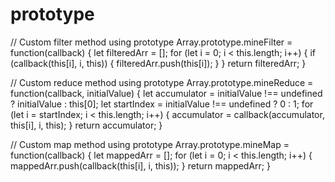# prototype

// Custom filter method using prototype
Array.prototype.mineFilter = function(callback) {
  let filteredArr = [];
  for (let i = 0; i < this.length; i++) {
    if (callback(this[i], i, this)) {
      filteredArr.push(this[i]);
    }
  }
  return filteredArr;
}



// Custom reduce method using prototype
Array.prototype.mineReduce = function(callback, initialValue) {
  let accumulator = initialValue !== undefined ? initialValue : this[0];
  let startIndex = initialValue !== undefined ? 0 : 1;
  for (let i = startIndex; i < this.length; i++) {
    accumulator = callback(accumulator, this[i], i, this);
  }
  return accumulator;
}



// Custom map method using prototype
Array.prototype.mineMap = function(callback) {
  let mappedArr = [];
  for (let i = 0; i < this.length; i++) {
    mappedArr.push(callback(this[i], i, this));
  }
  return mappedArr;
}
